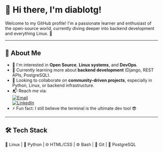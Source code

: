 # 👋 Hi there, I'm diablotg!

Welcome to my GitHub profile! I'm a passionate learner and enthusiast of the open-source world, currently diving deeper into backend development and everything Linux. 🚀

---

## 🧠 About Me

- 🐧 I'm interested in **Open Source**, **Linux systems**, and **DevOps**.
- 🔧 Currently learning more about **backend development** (Django, REST APIs, PostgreSQL).
- 🤝 Looking to collaborate on **community-driven projects**, especially in Python, Linux, or backend infrastructure.
- 📬 Reach me via:  
  [![Email](https://img.shields.io/badge/Email-diablotg%40example.com-blue?style=flat&logo=gmail)](mailto:diablotg@example.com)  
  [![LinkedIn](https://img.shields.io/badge/LinkedIn-Visit-blue?style=flat&logo=linkedin)](https://www.linkedin.com/in/tuusuario)
- ⚡ Fun fact: I still believe the terminal is the ultimate dev tool 😎

---

## 🛠️ Tech Stack

🐧 Linux | 🐍 Python | 🌐 HTML/CSS | ⚙️ Bash | 🔄 Git | 🐘 PostgreSQL
